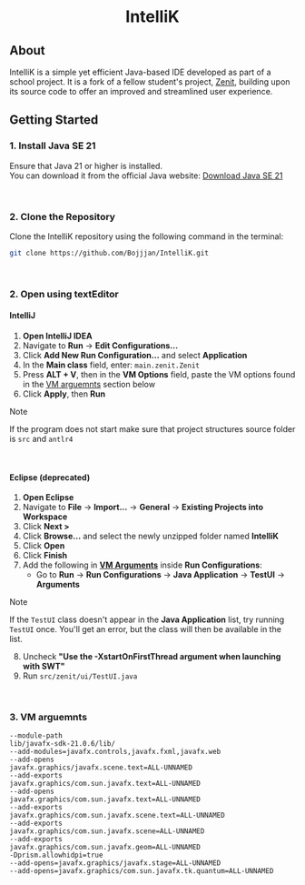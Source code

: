 <div align="center">
  <h1><strong> IntelliK  </strong></h1>
</div>

## About
IntelliK is a simple yet efficient Java-based IDE developed as part of a school project.
It is a fork of a fellow student's project, [Zenit](https://github.com/strazan/zenit), 
building upon its source code to offer an improved and streamlined user experience.


## Getting Started

### 1. Install Java SE 21
Ensure that Java 21 or higher is installed. <br>You can download it from the official Java website:
[Download Java SE 21](https://www.oracle.com/java/technologies/javase/jdk21-archive-downloads.html)

<br>

### 2. Clone the Repository
Clone the IntelliK repository using the following command in the terminal:

```bash
git clone https://github.com/Bojjjan/IntelliK.git
```
<br>

### 2. Open using textEditor
#### IntelliJ

1. **Open IntelliJ IDEA**
2. Navigate to **Run** → **Edit Configurations...**
3. Click **Add New Run Configuration...** and select **Application**
4. In the **Main class** field, enter: ``main.zenit.Zenit``
5. Press **ALT + V**, then in the **VM Options** field, paste the VM options found in the [VM arguemnts](#3.-VM-arguemnts) section below
6. Click **Apply**, then **Run**

> [!Note]
> If the program does not start make sure that project structures source folder is ``src`` and  ``antlr4``

<br>

#### Eclipse (deprecated)
1. **Open Eclipse**
2. Navigate to **File** → **Import...** → **General** → **Existing Projects into Workspace**
3. Click **Next >**
4. Click **Browse...** and select the newly unzipped folder named **IntelliK**
5. Click **Open**
6. Click **Finish**
7. Add the following in **[VM Arguments](#3.-VM-arguments)** inside **Run Configurations**:
   - Go to **Run** → **Run Configurations** → **Java Application** → **TestUI** → **Arguments**

> [!Note]
> If the `TestUI` class doesn't appear in the **Java Application** list, try running `TestUI` once. You'll get an error, but the class will then be available in the list.

8. Uncheck **"Use the -XstartOnFirstThread argument when launching with SWT"**
9. Run `src/zenit/ui/TestUI.java`


<br>

### 3. VM arguemnts

```` plaintext
--module-path
lib/javafx-sdk-21.0.6/lib/
--add-modules=javafx.controls,javafx.fxml,javafx.web
--add-opens
javafx.graphics/javafx.scene.text=ALL-UNNAMED
--add-exports
javafx.graphics/com.sun.javafx.text=ALL-UNNAMED
--add-opens
javafx.graphics/com.sun.javafx.text=ALL-UNNAMED
--add-exports
javafx.graphics/com.sun.javafx.scene.text=ALL-UNNAMED
--add-exports
javafx.graphics/com.sun.javafx.scene=ALL-UNNAMED
--add-exports
javafx.graphics/com.sun.javafx.geom=ALL-UNNAMED
-Dprism.allowhidpi=true
--add-opens=javafx.graphics/javafx.stage=ALL-UNNAMED
--add-opens=javafx.graphics/com.sun.javafx.tk.quantum=ALL-UNNAMED
````




